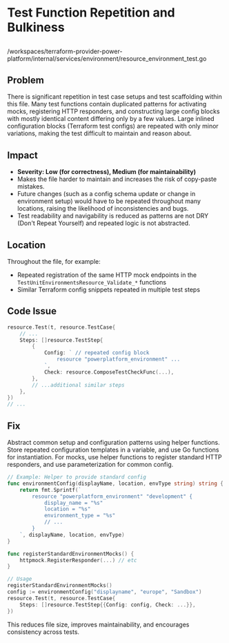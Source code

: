 # Test Function Repetition and Bulkiness

##

/workspaces/terraform-provider-power-platform/internal/services/environment/resource_environment_test.go

## Problem

There is significant repetition in test case setups and test scaffolding within this file. Many test functions contain duplicated patterns for activating mocks, registering HTTP responders, and constructing large config blocks with mostly identical content differing only by a few values. Large inlined configuration blocks (Terraform test configs) are repeated with only minor variations, making the test difficult to maintain and reason about.

## Impact

- **Severity: Low (for correctness), Medium (for maintainability)**
- Makes the file harder to maintain and increases the risk of copy-paste mistakes.
- Future changes (such as a config schema update or change in environment setup) would have to be repeated throughout many locations, raising the likelihood of inconsistencies and bugs.
- Test readability and navigability is reduced as patterns are not DRY (Don't Repeat Yourself) and repeated logic is not abstracted.

## Location

Throughout the file, for example:
- Repeated registration of the same HTTP mock endpoints in the `TestUnitEnvironmentsResource_Validate_*` functions
- Similar Terraform config snippets repeated in multiple test steps

## Code Issue

```go
resource.Test(t, resource.TestCase{
    // ...
    Steps: []resource.TestStep{
        {
            Config: ` // repeated config block
                resource "powerplatform_environment" ...
            `,
            Check: resource.ComposeTestCheckFunc(...),
        },
        // ...additional similar steps
    },
})
// ...
```

## Fix

Abstract common setup and configuration patterns using helper functions. Store repeated configuration templates in a variable, and use Go functions for instantiation. For mocks, use helper functions to register standard HTTP responders, and use parameterization for common config.

```go
// Example: Helper to provide standard config
func environmentConfig(displayName, location, envType string) string {
    return fmt.Sprintf(`
        resource "powerplatform_environment" "development" {
            display_name = "%s"
            location = "%s"
            environment_type = "%s"
            // ...
        }
    `, displayName, location, envType)
}

func registerStandardEnvironmentMocks() {
    httpmock.RegisterResponder(...) // etc
}

// Usage
registerStandardEnvironmentMocks()
config := environmentConfig("displayname", "europe", "Sandbox")
resource.Test(t, resource.TestCase{
    Steps: []resource.TestStep{{Config: config, Check: ...}},
})
```

This reduces file size, improves maintainability, and encourages consistency across tests.
